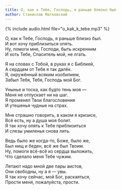 ```yaml
---
title: О, как к Тебе, Господь, я раньше близко был
author: Станислав Матковский
---
```

{% include audio.html file="o_kak_k_tebe.mp3" %}

О, как к Тебе, Господь, я раньше близко был.  
И вот хочу приблизиться опять.  
Ну, помоги мне, Господи, быть искренним  
И хоть Тебе, Спаситель мой, не лгать.

Я на словах с Тобой, в руках я с Библией,  
А сердцем от Тебя я так далёк.  
Я, окружённый всяким изобилием,  
Забыл Тебя, Тебя, Господь мой Бог.

Унынье и тоска, как будто тень моя —  
Меня не отпускает ни на шаг.  
Я променял Твои благословения  
И утешенья чудные на страх.

Мне страшно говорить, в каком я кризисе,  
Всё есть, ну а душа моя болит.  
Я так хочу опять к Тебе приблизиться  
И слезы умиленья снова лить.

Ведь было же когда-то, Боже, было же,  
Был нищ и беден, всё же был Твоим.  
Ну, помоги всё-всё из сердца выложить,  
Что сделало меня Тебе чужим.

Летают надо мной две пары аистов,  
Они свободны, ну а я — увы.  
Я так хочу сейчас, мой Бог, раскаяться,  
Прости меня, пожалуйста, прости.
